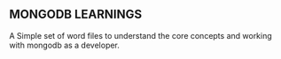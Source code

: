 ## MONGODB LEARNINGS
A Simple set of word files to understand the core concepts and working with mongodb as a developer.